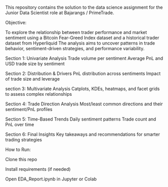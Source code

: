 This repository contains the solution to the data science assignment for the Junior Data Scientist role at Bajarangs / PrimeTrade.

Objective:

To explore the relationship between trader performance and market sentiment using a Bitcoin Fear-Greed Index dataset
and a historical trader dataset from Hyperliquid
The analysis aims to uncover patterns in trade behavior, sentiment-driven strategies, and performance variability.

Section 1: Univariate Analysis
Trade volume per sentiment
Average PnL and USD trade size by sentiment

Section 2: Distribution & Drivers
PnL distribution across sentiments
Impact of trade size and leverage

section 3: Multivariate Analysis
Catplots, KDEs, heatmaps, and facet grids to assess complex relationships

Section 4: Trade Direction Analysis
Most/least common directions and their sentiment/PnL profiles

Section 5: Time-Based Trends
Daily sentiment patterns
Trade count and PnL over time

Section 6: Final Insights
Key takeaways and recommendations for smarter trading strategies

How to Run:

Clone this repo

Install requirements (if needed)

Open EDA_Report.ipynb in Jupyter or Colab
